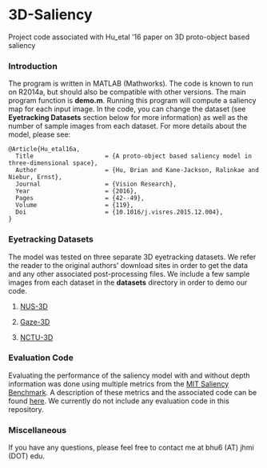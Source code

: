 # 3D-Saliency
Project code associated with Hu_etal '16 paper on 3D proto-object based saliency

### Introduction

The program is written in MATLAB (Mathworks). The code is known to run on R2014a, but should also be compatible with other versions. The main program function is **demo.m**. Running this program will compute a saliency map for each input image. In the code, you can change the dataset (see **Eyetracking Datasets** section below for more information) as well as the number of sample images from each dataset. For more details about the model, please see:

    @Article{Hu_etal16a,
      Title                    = {A proto-object based saliency model in three-dimensional space},
      Author                   = {Hu, Brian and Kane-Jackson, Ralinkae and Niebur, Ernst},
      Journal                  = {Vision Research},
      Year                     = {2016},
      Pages                    = {42--49},
      Volume                   = {119},
      Doi                      = {10.1016/j.visres.2015.12.004},
    }


### Eyetracking Datasets

The model was tested on three separate 3D eyetracking datasets. We refer the reader to the original authors' download sites in order to get the data and any other associated post-processing files. We include a few sample images from each dataset in the **datasets** directory in order to demo our code.

1. [NUS-3D](https://sites.google.com/site/vantam/nus3d-saliency-dataset)

2. [Gaze-3D](http://ivc.univ-nantes.fr/en/databases/3D_Gaze/)

3. [NCTU-3D](http://shallowdown.wixsite.com/chih-yao-ma/nctu-3dfixation-database)

### Evaluation Code

Evaluating the performance of the saliency model with and without depth information was done using multiple metrics from the [MIT Saliency Benchmark](http://saliency.mit.edu/home.html). A description of these metrics and the associated code can be found [here](https://github.com/cvzoya/saliency). We currently do not include any evaluation code in this repository.

### Miscellaneous

If you have any questions, please feel free to contact me at bhu6 (AT) jhmi (DOT) edu.
